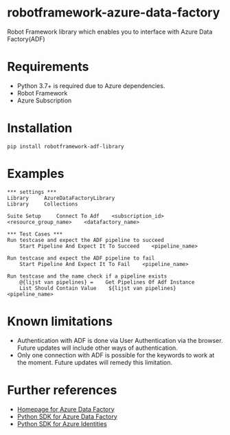 # robotframework-azure-data-factory

Robot Framework library which enables you to interface with Azure Data Factory(ADF)

# Requirements
- Python 3.7+ is required due to Azure dependencies.
- Robot Framework
- Azure Subscription

# Installation
```
pip install robotframework-adf-library
```

# Examples
```RobotFramework
*** settings ***
Library     AzureDataFactoryLibrary
Library     Collections

Suite Setup     Connect To Adf    <subscription_id>    <resource_group_name>    <datafactory_name>

*** Test Cases ***
Run testcase and expect the ADF pipeline to succeed
    Start Pipeline And Expect It To Succeed    <pipeline_name>

Run testcase and expect the ADF pipeline to fail
    Start Pipeline And Expect It To Fail    <pipeline_name>
    
Run testcase and the name check if a pipeline exists
    @{lijst van pipelines} =    Get Pipelines Of Adf Instance
    List Should Contain Value    ${lijst van pipelines}    <pipeline_name>
```

# Known limitations
- Authentication with ADF is done via User Authentication via the browser. Future updates will include other ways of authentication.
- Only one connection with ADF is possible for the keywords to work at the moment. Future updates will remedy this limitation.

# Further references
- [Homepage for Azure Data Factory](https://azure.microsoft.com/en-us/products/data-factory)
- [Python SDK for Azure Data Factory](https://pypi.org/project/azure-mgmt-datafactory/)
- [Python SDK for Azure Identities](https://pypi.org/project/azure-identity/)